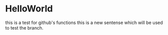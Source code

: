 # HelloWorld
this is a test for github's functions
this is a new sentense which will be used to test the branch.

